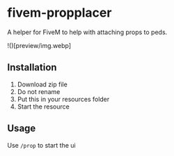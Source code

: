 # fivem-propplacer

A helper for FiveM to help with attaching props to peds.

!()[preview/img.webp]

## Installation

1. Download zip file
2. Do not rename
3. Put this in your resources folder
4. Start the resource

## Usage

Use `/prop` to start the ui
